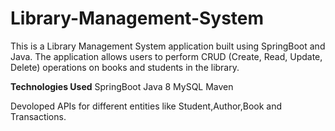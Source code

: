 # Library-Management-System
This is a Library Management System application built using SpringBoot and Java. 
The application allows users to perform CRUD (Create, Read, Update, Delete) operations on books and students in the library.

**Technologies Used**
SpringBoot
Java 8
MySQL
Maven

Devoloped APIs for different entities like Student,Author,Book and Transactions.

